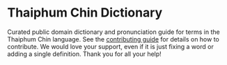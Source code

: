 
# Thaiphum Chin Dictionary

Curated public domain dictionary and pronunciation guide for terms in the Thaiphum Chin language. See the [contributing guide](https://github.com/drumworkteam/term/blob/make/.github/contributing.md) for details on how to contribute. We would love your support, even if it is just fixing a word or adding a single definition. Thank you for all your help!